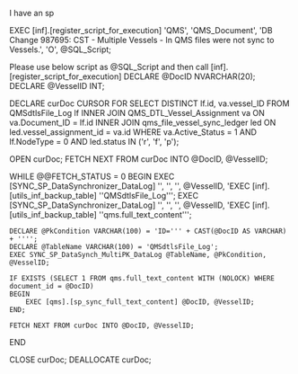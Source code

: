 I have an sp 

EXEC [inf].[register_script_for_execution] 
    'QMS', 
    'QMS_Document', 
    'DB Change 987695: CST - Multiple Vessels - In QMS files were not sync to Vessels.', 
    'O', 
    @SQL_Script;

Please use below script as @SQL_Script and then call [inf].[register_script_for_execution] 
DECLARE @DocID NVARCHAR(20);
DECLARE @VesselID INT;

DECLARE curDoc CURSOR FOR
SELECT DISTINCT lf.id, va.vessel_ID 
FROM QMSdtlsFile_Log lf
INNER JOIN QMS_DTL_Vessel_Assignment va ON va.Document_ID = lf.id
INNER JOIN qms_file_vessel_sync_ledger led ON led.vessel_assignment_id = va.id
WHERE va.Active_Status = 1 AND lf.NodeType = 0 AND led.status IN ('r', 'f', 'p');

OPEN curDoc;
FETCH NEXT FROM curDoc INTO @DocID, @VesselID;

WHILE @@FETCH_STATUS = 0
BEGIN
    EXEC [SYNC_SP_DataSynchronizer_DataLog] '', '', '', @VesselID, 'EXEC [inf].[utils_inf_backup_table] ''QMSdtlsFile_Log''';
    EXEC [SYNC_SP_DataSynchronizer_DataLog] '', '', '', @VesselID, 'EXEC [inf].[utils_inf_backup_table] ''qms.full_text_content''';

    DECLARE @PkCondition VARCHAR(100) = 'ID=''' + CAST(@DocID AS VARCHAR) + '''';
    DECLARE @TableName VARCHAR(100) = 'QMSdtlsFile_Log';
    EXEC SYNC_SP_DataSynch_MultiPK_DataLog @TableName, @PkCondition, @VesselID;

    IF EXISTS (SELECT 1 FROM qms.full_text_content WITH (NOLOCK) WHERE document_id = @DocID)
    BEGIN
        EXEC [qms].[sp_sync_full_text_content] @DocID, @VesselID;
    END;

    FETCH NEXT FROM curDoc INTO @DocID, @VesselID;
END

CLOSE curDoc;
DEALLOCATE curDoc;
